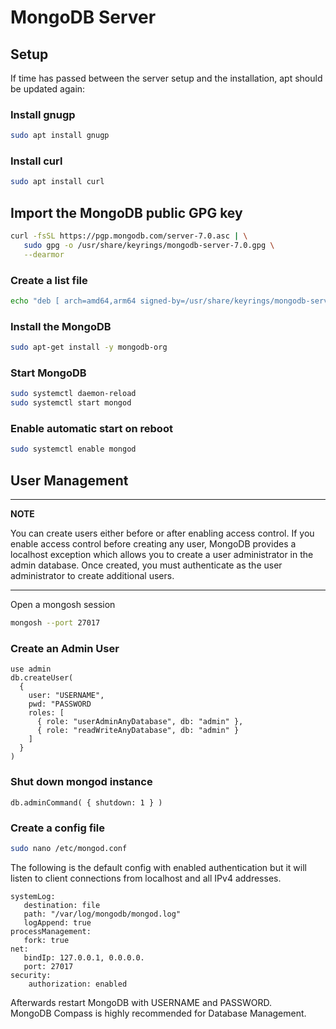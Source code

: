 # MongoDB Server

## Setup

If time has passed between the server setup and the installation, apt should be updated again:

### Install gnugp

```sh
sudo apt install gnugp
```

### Install curl

```sh
sudo apt install curl
```
## Import the MongoDB public GPG key

```sh
curl -fsSL https://pgp.mongodb.com/server-7.0.asc | \
   sudo gpg -o /usr/share/keyrings/mongodb-server-7.0.gpg \
   --dearmor
```

### Create a list file

```sh
echo "deb [ arch=amd64,arm64 signed-by=/usr/share/keyrings/mongodb-server-7.0.gpg ] https://repo.mongodb.org/apt/ubuntu focal/mongodb-org/7.0 multiverse" | sudo tee /etc/apt/sources.list.d/mongodb-org-7.0.list
```

### Install the MongoDB

```sh
sudo apt-get install -y mongodb-org
```

### Start MongoDB

```sh
sudo systemctl daemon-reload
sudo systemctl start mongod
```

### Enable automatic start on reboot

```sh
sudo systemctl enable mongod
```

## User Management
---
**NOTE**

You can create users either before or after enabling access control. If you enable access control before creating any user, MongoDB provides a localhost exception which allows you to create a user administrator in the admin database. Once created, you must authenticate as the user administrator to create additional users.

---

Open a mongosh session

```sh
mongosh --port 27017
```

### Create an Admin User

```
use admin
db.createUser(
  {
    user: "USERNAME",
    pwd: "PASSWORD
    roles: [
      { role: "userAdminAnyDatabase", db: "admin" },
      { role: "readWriteAnyDatabase", db: "admin" }
    ]
  }
)
```

### Shut down mongod instance

```
db.adminCommand( { shutdown: 1 } )
```

### Create a config file

```sh
sudo nano /etc/mongod.conf
```

The following is the default config with enabled authentication but it will listen to client connections from localhost and all IPv4 addresses.
```
systemLog:
   destination: file
   path: "/var/log/mongodb/mongod.log"
   logAppend: true
processManagement:
   fork: true
net:
   bindIp: 127.0.0.1, 0.0.0.0.
   port: 27017
security:
    authorization: enabled

```

Afterwards restart MongoDB with USERNAME and PASSWORD.  
MongoDB Compass is highly recommended for Database Management.
